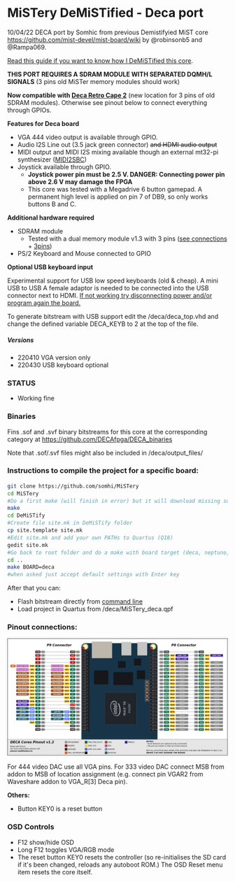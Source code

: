 # MiSTery DeMiSTified - Deca port

10/04/22 DECA port by Somhic from previous Demistifyied MiST core https://github.com/mist-devel/mist-board/wiki by @robinsonb5 and @Rampa069.   

[Read this guide if you want to know how I DeMiSTified this core](https://github.com/DECAfpga/DECA_board/tree/main/Tutorials/DeMiSTify).

**THIS PORT REQUIRES A SDRAM MODULE WITH SEPARATED DQMH/L SIGNALS** (3 pins old MiSTer memory modules should work)

**Now compatible with [Deca Retro Cape 2](https://github.com/somhi/DECA_retro_cape_2)** (new location for 3 pins of old SDRAM modules). Otherwise see pinout below to connect everything through GPIOs.

**Features for Deca board**

* VGA 444 video output is available through GPIO. 
* Audio I2S Line out (3.5 jack green connector) ~~and HDMI audio output~~
* MIDI output and MIDI I2S mixing available though an external mt32-pi synthesizer ([MIDI2SBC](https://github.com/somhi/MIDI_I2S_SBC_Pmod_Edge_Interface))
* Joystick available through GPIO. 
  * **Joystick power pin must be 2.5 V. DANGER: Connecting power pin above 2.6 V may damage the FPGA**
  * This core was tested with a Megadrive 6 button gamepad. A permanent high level is applied on pin 7 of DB9, so only works buttons B and C.

**Additional hardware required**

- SDRAM module
  - Tested with a dual memory module v1.3 with 3 pins ([see connections](https://github.com/SoCFPGA-learning/DECA/tree/main/Projects/sdram_mister_deca) + [3pins](https://github.com/DECAfpga/DECA_board/blob/main/Sdram_mister_deca/README_3pins.md))
- PS/2 Keyboard and Mouse connected to GPIO

**Optional USB keyboard input**

Experimental support for USB low speed keyboards  (old & cheap). A mini USB to USB A female adaptor is needed  to be connected into the USB connector next to HDMI. <u>If not working try disconnecting power and/or program again the board.</u> 

To generate bitstream with USB support edit the  /deca/deca_top.vhd and change the defined variable DECA_KEYB to 2 at the top of the file.

##### Versions

* 220410 VGA version only
* 220430 USB keyboard optional

### STATUS

* Working fine 

### Binaries

Fins .sof and .svf binary bitstreams for this core at the corresponding category at https://github.com/DECAfpga/DECA_binaries

Note that .sof/.svf files might also be included in /deca/output_files/

### Instructions to compile the project for a specific board:

```sh
git clone https://github.com/somhi/MiSTery
cd MiSTery
#Do a first make (will finish in error) but it will download missing submodules 
make
cd DeMiSTify
#Create file site.mk in DeMiSTify folder 
cp site.template site.mk
#Edit site.mk and add your own PATHs to Quartus (Q18)
gedit site.mk
#Go back to root folder and do a make with board target (deca, neptuno, uareloaded, atlas_cyc). If not specified it will compile for all targets.
cd ..
make BOARD=deca
#when asked just accept default settings with Enter key
```

After that you can:

* Flash bitstream directly from [command line](https://github.com/DECAfpga/DECA_binaries#flash-bitstream-to-fgpa-with-quartus)
* Load project in Quartus from /deca/MiSTery_deca.qpf

### Pinout connections:

![pinout_deca](pinout_deca.png)

For 444 video DAC use all VGA pins. For 333 video DAC connect MSB from addon to MSB of location assignment (e.g. connect pin VGAR2 from Waveshare addon to VGA_R[3] Deca pin).

**Others:**

* Button KEY0 is a reset button

### OSD Controls

* F12 show/hide OSD 
* Long F12 toggles VGA/RGB mode
* The reset button KEY0 resets the controller (so re-initialises the SD card if it's been changed, reloads any autoboot ROM.) The OSD Reset menu item resets the core itself.

